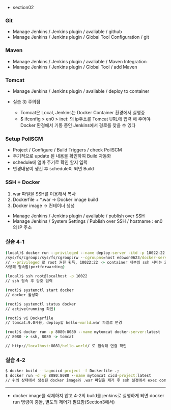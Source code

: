-   section02

### Git

-   Manage Jenkins / Jenkins plugin / avaliable / github
-   Manage Jenkins / Jenkins plugin / Global Tool Configuration / git

### Maven

-   Manage Jenkins / Jenkins plugin / avaliable / Maven Integration
-   Manage Jenkins / Jenkins plugin / Global Tool / add Maven

### Tomcat

-   Manage Jenkins / Jenkins plugin / avaliable / deploy to container

-   실습 3) 주의점
    -   Tomcat은 Local, Jenkins는 Docker Container 환경에서 실행중
    -   $ ifconfig > en0 > inet: 의 ip주소를 Tomcat URL에 입력 해 주어야 Docker 환경에서 기동 중인 Jenkins에서 경로를 찾을 수 있다

### Setup PollSCM

-   Project / Configure / Build Triggers / check PollSCM
-   주기적으로 update 된 내용을 확인하여 Build 자동화
-   schedule에 얼마 주기로 확인 할지 입력
-   변경내용이 생긴 후 schedule이 되면 Build

### SSH + Docker

1. war 파일을 SSH를 이용해서 복사
2. Dockerfile + \*.war -> Docker image build
3. Docker image -> 컨테이너 생성

-   Manage Jenkins / Jenkins plugin / avaliable / publish over SSH
-   Manage Jenkins / System Settings / Publish over SSH / hostname : en0의 IP 주소

### 실습 4-1

```cmd
(local)$ docker run --privileged --name deploy-server -itd -p 10022:22 -p 8081:8080 -e container=docker -v 
/sys/fs/cgroup:/sys/fs/cgroup:rw --cgroupns=host edowon0623/docker-server:m1 /usr/sbin/init
// --privileged 로 root 권한 획득, 10022:22 -> container 내부의 ssh 서버는 22번 local환경에선 충돌을 막기 위해 10022를 
사용해 접속함(portforwarding)

(local)$ ssh root@localhost -p 10022
// ssh 접속 후 암호 입력

(root)$ systemctl start docker
// docker 활성화

(root)$ systemctl status docker
// active(running 확인)

(root)$ vi Dockerfile
// tomcat:9.0사용, deploy할 hello-world.war 파일로 변경

(root)$ docker run -p 8080:8080 --name mytomcat docker-server:latest
// 8080 -> ssh, 8080 -> tomcat

// http://localhost:8081/hello-world/ 로 접속해 연결 확인
```

### 실습 4-2

```cmd
$ docker build --tag=cicd-project -f Dockerfile .;
$ docker run -d -p 8080:8080 --name mytomcat cicd-project:latest
// 위의 상태에서 생성된 docker image와 .war 파일을 제거 후 ssh 설정에서 exec command에 위의 명령어를 입력
```

---

-   docker image를 삭제하지 않고 4-2의 build를 jenkins로 실행하게 되면 docker run 명령이 충돌, 별도의 제어가 필요함(Section3에서)
